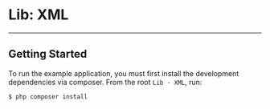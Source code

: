 Lib: XML
=================================
---------------------------------
Getting Started
---------------
To run the example application, you must first install the development dependencies via composer. From the root `Lib - XML`, run:

	$ php composer install